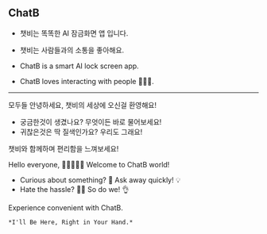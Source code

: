 ChatB
----------------------------
- 챗비는 똑똑한 AI 잠금화면 앱 입니다.
- 챗비는 사람들과의 소통을 좋아해요.

- ChatB is a smart AI lock screen app.
- ChatB loves interacting with people 🤖💖🥰.
----------------------------
모두들 안녕하세요,
챗비의 세상에 오신걸 환영해요!

- 궁금한것이 생겼나요? 무엇이든 바로 물어보세요!
- 귀찮은것은 딱 질색인가요? 우리도 그래요!

챗비와 함께하며 편리함을 느껴보세요!

Hello everyone, 👋🏻👋🏿👋
Welcome to ChatB world! 

- Curious about something? 🤔 Ask away quickly! 💡
- Hate the hassle? 😮‍💨 So do we! 👌

Experience convenient with ChatB.



```*I'll Be Here, Right in Your Hand.*```

